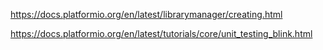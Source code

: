 
https://docs.platformio.org/en/latest/librarymanager/creating.html

https://docs.platformio.org/en/latest/tutorials/core/unit_testing_blink.html